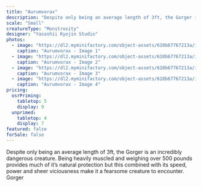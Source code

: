 ```yaml
---
title: "Aurumvorax"
description: "Despite only being an average length of 3ft, the Gorger is an incredibly dangerous creature. Being heavily muscled and weighing over 500 pounds provides much of it’s natural protection but this combined with its speed, power and sheer viciousness make it a fearsome creature to encounter. Gorger"
scale: "Small"
creatureType: "Monstrosity"
designer: "Yasashii Kyojin Studio"
photos:
  - image: "https://dl2.myminifactory.com/object-assets/610b67767213a/images/720X720-aurumvorax-ps.jpg"
    caption: "Aurumvorax - Image 1"
  - image: "https://dl2.myminifactory.com/object-assets/610b67767213a/images/720X720-img-20210805-093317-757.jpg"
    caption: "Aurumvorax - Image 2"
  - image: "https://dl2.myminifactory.com/object-assets/610b67767213a/images/720X720-img-20210805-093308-131.jpg"
    caption: "Aurumvorax - Image 3"
  - image: "https://dl2.myminifactory.com/object-assets/610b67767213a/images/720X720-img-20210805-093320-462.jpg"
    caption: "Aurumvorax - Image 4"
pricing:
  osrPriming:
    tabletop: 5
    display: 9
  unprimed:
    tabletop: 4
    display: 7
featured: false
forSale: false
---
```


Despite only being an average length of 3ft, the Gorger is an incredibly dangerous creature. Being heavily muscled and weighing over 500 pounds provides much of it’s natural protection but this combined with its speed, power and sheer viciousness make it a fearsome creature to encounter. Gorger